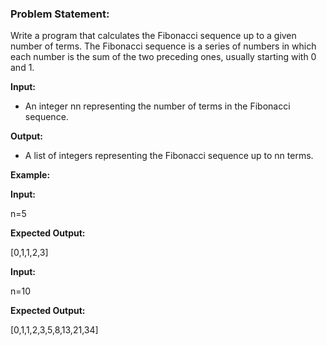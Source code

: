 ### Problem Statement:

Write a program that calculates the Fibonacci sequence up to a given number of terms. The Fibonacci sequence is a series of numbers in which each number is the sum of the two preceding ones, usually starting with 0 and 1.

**Input:**

* An integer nn representing the number of terms in the Fibonacci sequence.

**Output:**

* A list of integers representing the Fibonacci sequence up to nn terms.

**Example:**

**Input:**

n=5

**Expected Output:**

[0,1,1,2,3]

**Input:**

n=10

**Expected Output:**

[0,1,1,2,3,5,8,13,21,34]
